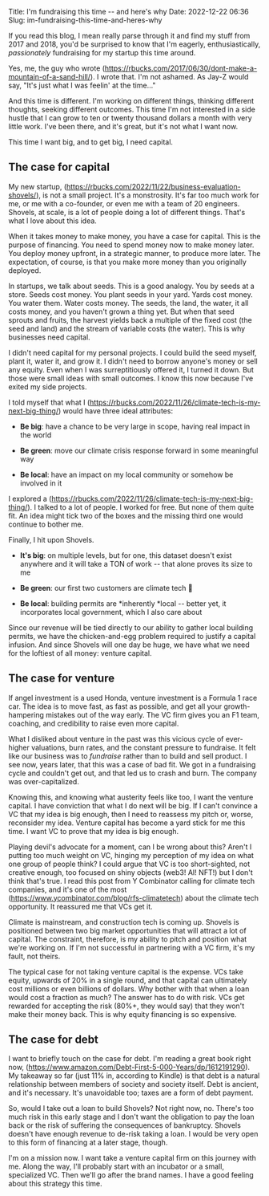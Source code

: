 Title: I'm fundraising this time -- and here's why
Date: 2022-12-22 06:36
Slug: im-fundraising-this-time-and-heres-why

If you read this blog, I mean really parse through it and find my stuff from 2017 and 2018, you'd be surprised to know that I'm eagerly, enthusiastically, *passionately* fundraising for my startup this time around. 

Yes, me, the guy who wrote (https://rbucks.com/2017/06/30/dont-make-a-mountain-of-a-sand-hill/). I wrote that. I'm not ashamed. As Jay-Z would say, "It's just what I was feelin' at the time..."

And this time is different. I'm working on different things, thinking different thoughts, seeking different outcomes. This time I'm not interested in a side hustle that I can grow to ten or twenty thousand dollars a month with very little work. I've been there, and it's great, but it's not what I want now. 

This time I want big, and to get big, I need capital. 

## The case for capital

My new startup, (https://rbucks.com/2022/11/22/business-evaluation-shovels/), is not a small project. It's a monstrosity. It's far too much work for me, or me with a co-founder, or even me with a team of 20 engineers. Shovels, at scale, is a lot of people doing a lot of different things. That's what I love about this idea.  

When it takes money to make money, you have a case for capital. This is the purpose of financing. You need to spend money now to make money later. You deploy money upfront, in a strategic manner, to produce more later. The expectation, of course, is that you make more money than you originally deployed. 

In startups, we talk about seeds. This is a good analogy. You by seeds at a store. Seeds cost money. You plant seeds in your yard. Yards cost money. You water them. Water costs money. The seeds, the land, the water, it all costs money, and you haven't grown a thing yet. But when that seed sprouts and fruits, the harvest yields back a multiple of the fixed cost (the seed and land) and the stream of variable costs (the water). This is why businesses need capital.

I didn't need capital for my personal projects. I could build the seed myself, plant it, water it, and grow it. I didn't need to borrow anyone's money or sell any equity. Even when I was surreptitiously offered it, I turned it down. But those were small ideas with small outcomes. I know this now because I've exited my side projects.

I told myself that what I (https://rbucks.com/2022/11/26/climate-tech-is-my-next-big-thing/) would have three ideal attributes:

- **Be big**: have a chance to be very large in scope, having real impact in the world

- **Be green**: move our climate crisis response forward in some meaningful way

- **Be local**: have an impact on my local community or somehow be involved in it

I explored a (https://rbucks.com/2022/11/26/climate-tech-is-my-next-big-thing/). I talked to a lot of people. I worked for free. But none of them quite fit. An idea might tick two of the boxes and the missing third one would continue to bother me. 

Finally, I hit upon Shovels.

- **It's big**: on multiple levels, but for one, this dataset doesn't exist anywhere and it will take a TON of work -- that alone proves its size to me

- **Be green**: our first two customers are climate tech 🌲

- **Be local**: building permits are *inherently *local -- better yet, it incorporates local government, which I also care about

Since our revenue will be tied directly to our ability to gather local building permits, we have the chicken-and-egg problem required to justify a capital infusion. And since Shovels will one day be huge, we have what we need for the loftiest of all money: venture capital. 

## The case for venture

If angel investment is a used Honda, venture investment is a Formula 1 race car. The idea is to move fast, as fast as possible, and get all your growth-hampering mistakes out of the way early. The VC firm gives you an F1 team, coaching, and credibility to raise even more capital. 

What I disliked about venture in the past was this vicious cycle of ever-higher valuations, burn rates, and the constant pressure to fundraise. It felt like our business was to *fundraise* rather than to build and sell product. I see now, years later, that this was a case of bad fit. We got in a fundraising cycle and couldn't get out, and that led us to crash and burn. The company was over-capitalized.

Knowing this, and knowing what austerity feels like too, I want the venture capital. I have conviction that what I do next will be big. If I can't convince a VC that my idea is big enough, then I need to reassess my pitch or, worse, reconsider my idea. Venture capital has become a yard stick for me this time. I want VC to prove that my idea is big enough. 

Playing devil's advocate for a moment, can I be wrong about this? Aren't I putting too much weight on VC, hinging my perception of my idea on what one group of people think? I could argue that VC is too short-sighted, not creative enough, too focused on shiny objects (web3! AI! NFT!) but I don't think that's true. I read this post from Y Combinator calling for climate tech companies, and it's one of the most (https://www.ycombinator.com/blog/rfs-climatetech) about the climate tech opportunity. It reassured me that VCs get it.  

Climate is mainstream, and construction tech is coming up.  Shovels is positioned between two big market opportunities that will attract a lot of capital. The constraint, therefore, is my ability to pitch and position what we're working on. If I'm not successful in partnering with a VC firm, it's my fault, not theirs.

The typical case for not taking venture capital is the expense. VCs take equity, upwards of 20% in a single round, and that capital can ultimately cost millions or even billions of dollars. Why bother with that when a loan would cost a fraction as much? The answer has to do with risk. VCs get rewarded for accepting the risk (80%+, they would say) that they won't make their money back. This is why equity financing is so expensive.  

## The case for debt

I want to briefly touch on the case for debt. I'm reading a great book right now, (https://www.amazon.com/Debt-First-5-000-Years/dp/1612191290). My takeaway so far (just 11% in, according to Kindle) is that debt is a natural relationship between members of society and society itself. Debt is ancient, and it's necessary. It's unavoidable too; taxes are a form of debt payment. 

So, would I take out a loan to build Shovels? Not right now, no. There's too much risk in this early stage and I don't want the obligation to pay the loan back or the risk of suffering the consequences of bankruptcy. Shovels doesn't have enough revenue to de-risk taking a loan. I would be very open to this form of financing at a later stage, though. 

I'm on a mission now. I want take a venture capital firm on this journey with me. Along the way, I'll probably start with an incubator or a small, specialized VC. Then we'll go after the brand names. I have a good feeling about this strategy this time.
